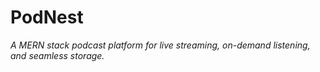 # **PodNest**  
*A MERN stack podcast platform for live streaming, on-demand listening, and seamless storage.*  


 
 
